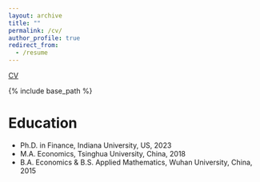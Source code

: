 ```yaml
---
layout: archive
title: ""
permalink: /cv/
author_profile: true
redirect_from:
  - /resume
---
```


[CV](/homepage/files/res.pdf)

{% include base_path %}

Education
======
* Ph.D. in Finance, Indiana University, US, 2023
* M.A. Economics, Tsinghua University, China, 2018
* B.A. Economics & B.S. Applied Mathematics, Wuhan University, China, 2015

 
